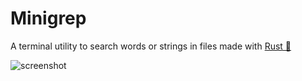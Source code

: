 # Minigrep
A terminal utility to search words or strings in files made with [Rust 🦀](https://www.rust-lang.org/)

![screenshot](https://i.imgur.com/p6JnOFC.png)

